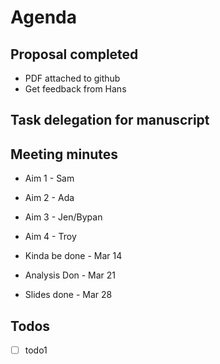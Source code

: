# Agenda

## Proposal completed
- PDF attached to github
- Get feedback from Hans

## Task delegation for manuscript

## Meeting minutes
- Aim 1 - Sam
- Aim 2 - Ada
- Aim 3 - Jen/Bypan 
- Aim 4 - Troy

- Kinda be done - Mar 14
- Analysis Don - Mar 21 
- Slides done - Mar 28


## Todos
- [ ] todo1
